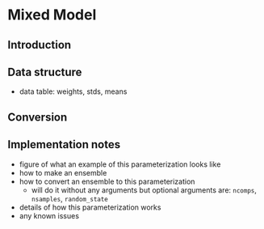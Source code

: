# Mixed Model

## Introduction

## Data structure

- data table: weights, stds, means

## Conversion

## Implementation notes

- figure of what an example of this parameterization looks like
- how to make an ensemble
- how to convert an ensemble to this parameterization
  - will do it without any arguments but optional arguments are: `ncomps`, `nsamples`, `random_state`
- details of how this parameterization works
- any known issues
